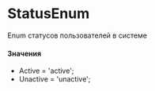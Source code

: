 # StatusEnum

Enum статусов пользователей в системе

#### Значения

* Active = 'active';
* Unactive = 'unactive';

